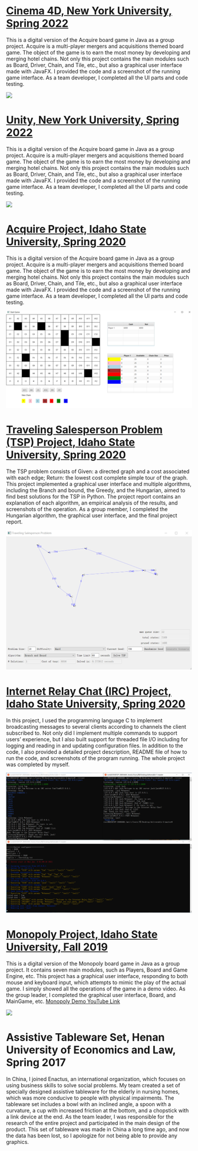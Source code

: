 # [Cinema 4D, New York University, Spring 2022](https://github.com/CHENGBO97/Creative-Portfolio/tree/main/Cinema%204D)

This is a digital version of the Acquire board game in Java as a group project. Acquire is a multi-player mergers and acquisitions themed board game. The object of the game is to earn the most money by developing and merging hotel chains. Not only this project contains the main modules such as Board, Driver, Chain, and Tile, etc., but also a graphical user interface made with JavaFX. I provided the code and a screenshot of the running game interface. As a team developer, I completed all the UI parts and code testing.

<a href="https://youtu.be/Abdf4pdOv1o"><img src="https://github.com/CHENGBO97/Creative-Portfolio/blob/main/Cinema%204D/WEB.GIF"></a>

# [Unity, New York University, Spring 2022](https://github.com/CHENGBO97/Creative-Portfolio/tree/main/Cinema%204D)

This is a digital version of the Acquire board game in Java as a group project. Acquire is a multi-player mergers and acquisitions themed board game. The object of the game is to earn the most money by developing and merging hotel chains. Not only this project contains the main modules such as Board, Driver, Chain, and Tile, etc., but also a graphical user interface made with JavaFX. I provided the code and a screenshot of the running game interface. As a team developer, I completed all the UI parts and code testing.

<a href="https://youtu.be/Abdf4pdOv1o"><img src="https://github.com/CHENGBO97/Creative-Portfolio/blob/main/Cinema%204D/WEB.GIF"></a>

# [Acquire Project, Idaho State University, Spring 2020](https://github.com/ChengboXXing/Creative-Portfolio/tree/main/Acquire%20Project)

This is a digital version of the Acquire board game in Java as a group project. Acquire is a multi-player mergers and acquisitions themed board game. The object of the game is to earn the most money by developing and merging hotel chains. Not only this project contains the main modules such as Board, Driver, Chain, and Tile, etc., but also a graphical user interface made with JavaFX. I provided the code and a screenshot of the running game interface. As a team developer, I completed all the UI parts and code testing.

<a href="https://github.com/CHENGBO97/Creative-Portfolio/tree/main/Acquire%20Project/Acquire%20Program%20Running"><img src="https://github.com/CHENGBO97/Creative-Portfolio/blob/main/Acquire%20Project/Acquire%20Program%20Running/Start%20Game.png"></a>

# [Traveling Salesperson Problem (TSP) Project, Idaho State University, Spring 2020](https://github.com/ChengboXXing/Creative-Portfolio/tree/main/Traveling%20Salesperson%20Problem%20(TSP))

The TSP problem consists of Given: a directed graph and a cost associated with each edge; Return: the lowest cost complete simple tour of the graph. This project implemented a graphical user interface and multiple algorithms, including the Branch and bound, the Greedy, and the Hungarian, aimed to find best solutions for the TSP in Python. The project report contains an explanation of each algorithm, an empirical analysis of the results, and screenshots of the operation. As a group member, I completed the Hungarian algorithm, the graphical user interface, and the final project report.

<a href="https://github.com/CHENGBO97/Creative-Portfolio/tree/main/Traveling%20Salesperson%20Problem%20(TSP)/TSP%20Program%20Running"><img src="https://github.com/CHENGBO97/Creative-Portfolio/blob/main/Traveling%20Salesperson%20Problem%20(TSP)/TSP%20Program%20Running/Branch%20_%20Bound%20Algorithm/Branch%20_%20Bound-Algorithm%2010.png"></a>

# [Internet Relay Chat (IRC) Project, Idaho State University, Spring 2020](https://github.com/ChengboXXing/Creative-Portfolio/tree/main/Internet%20Relay%20Chat%20(IRC))

In this project, I used the programming language C to implement broadcasting messages to several clients according to channels the client subscribed to. Not only did I implement multiple commands to support users’ experience, but I also built support for threaded file I/O including for logging and reading in and updating configuration files. In addition to the code, I also provided a detailed project description, README file of how to run the code, and screenshots of the program running. The whole project was completed by myself.

<a href="https://github.com/CHENGBO97/Creative-Portfolio/tree/main/Internet%20Relay%20Chat%20(IRC)/IRC%20Program%20Running"><img src="https://github.com/CHENGBO97/Creative-Portfolio/blob/main/Internet%20Relay%20Chat%20(IRC)/IRC%20Program%20Running/IRC%20Program%20Running.PNG"></a>

# [Monopoly Project, Idaho State University, Fall 2019](https://github.com/ChengboXXing/Creative-Portfolio/tree/main/Monopoly%20Project)

This is a digital version of the Monopoly board game in Java as a group project. It contains seven main modules, such as Players, Board and Game Engine, etc. This project has a graphical user interface, responding to both mouse and keyboard input, which attempts to mimic the play of the actual game. I simply showed all the operations of the game in a demo video. As the group leader, I completed the graphical user interface, Board, and MainGame, etc. [Monopoly Demo YouTube Link](https://youtu.be/66xGHN_pJ4o)

<a href="https://youtu.be/66xGHN_pJ4o"><img src="https://github.com/CHENGBO97/Creative-Portfolio/blob/main/Monopoly%20Project/Monopoly%20Running/Monopoly.png"></a>

# Assistive Tableware Set, Henan University of Economics and Law, Spring 2017

In China, I joined Enactus, an international organization, which focuses on using business skills to solve social problems. My team created a set of specially designed assistive tableware for the elderly in nursing homes, which was more conducive to people with physical impairments. The tableware set includes a bowl with an inclined angle, a spoon with a curvature, a cup with increased friction at the bottom, and a chopstick with a link device at the end. As the team leader, I was responsible for the research of the entire project and participated in the main design of the product. This set of tableware was made in China a long time ago, and now the data has been lost, so I apologize for not being able to provide any graphics.
